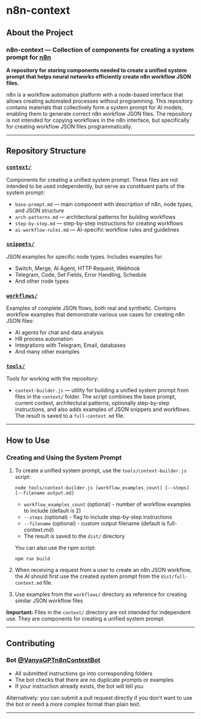 # n8n-context

## About the Project

### n8n-context — Collection of components for creating a system prompt for [n8n](https://n8n.io)

**A repository for storing components needed to create a unified system prompt that helps neural networks efficiently create n8n workflow JSON files.**

n8n is a workflow automation platform with a node-based interface that allows creating automated processes without programming. This repository contains materials that collectively form a system prompt for AI models, enabling them to generate correct n8n workflow JSON files. The repository is not intended for copying workflows in the n8n interface, but specifically for creating workflow JSON files programmatically.

---

## Repository Structure

### [`context/`](https://github.com/VanyaGPT/n8n-context/tree/main/context)

Components for creating a unified system prompt. These files are not intended to be used independently, but serve as constituent parts of the system prompt:
- `base-prompt.md` — main component with description of n8n, node types, and JSON structure
- `arch-patterns.md` — architectural patterns for building workflows
- `step-by-step.md` — step-by-step instructions for creating workflows
- `ai-workflow-rules.md` — AI-specific workflow rules and guidelines

### [`snippets/`](https://github.com/VanyaGPT/n8n-context/tree/main/snippets)

JSON examples for specific node types. Includes examples for:
- Switch, Merge, AI Agent, HTTP Request, Webhook
- Telegram, Code, Set Fields, Error Handling, Schedule
- And other node types

### [`workflows/`](https://github.com/VanyaGPT/n8n-context/tree/main/workflows)

Examples of complete JSON flows, both real and synthetic. Contains workflow examples that demonstrate various use cases for creating n8n JSON files:
- AI agents for chat and data analysis
- HR process automation
- Integrations with Telegram, Email, databases
- And many other examples

### [`tools/`](https://github.com/VanyaGPT/n8n-context/tree/main/tools)

Tools for working with the repository:
- `context-builder.js` — utility for building a unified system prompt from files in the `context/` folder. The script combines the base prompt, current context, architectural patterns, optionally step-by-step instructions, and also adds examples of JSON snippets and workflows. The result is saved to a `full-context.md` file.

---

## How to Use

### Creating and Using the System Prompt

1. To create a unified system prompt, use the `tools/context-builder.js` script:
   ```
   node tools/context-builder.js [workflow_examples_count] [--steps] [--filename output.md]
   ```
   - `workflow_examples_count` (optional) - number of workflow examples to include (default is 2)
   - `--steps` (optional) - flag to include step-by-step instructions
   - `--filename` (optional) - custom output filename (default is full-context.md)
   - The result is saved to the `dist/` directory
   
   You can also use the npm script:
   ```
   npm run build
   ```

2. When receiving a request from a user to create an n8n JSON workflow, the AI should first use the created system prompt from the `dist/full-context.md` file.

3. Use examples from the `workflows/` directory as reference for creating similar JSON workflow files

**Important:** Files in the `context/` directory are not intended for independent use. They are components for creating a unified system prompt.

---

## Contributing

### Bot [@VanyaGPTn8nContextBot](https://t.me/VanyaGPTn8nContextBot)

* All submitted instructions go into corresponding folders
* The bot checks that there are no duplicate prompts or examples
* If your instruction already exists, the bot will tell you

Alternatively: you can submit a pull request directly if you don't want to use the bot or need a more complex format than plain text.

---
